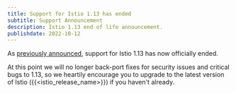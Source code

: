 ```yaml
---
title: Support for Istio 1.13 has ended
subtitle: Support Announcement
description: Istio 1.13 end of life announcement.
publishdate: 2022-10-12
---
```


As [previously announced](/pt-br/news/support/announcing-1.13-eol/), support for Istio 1.13 has now officially ended.

At this point we will no longer back-port fixes for security issues and critical bugs to 1.13, so we heartily encourage
you to upgrade to the latest version of Istio ({{<istio_release_name>}}) if you haven't already.
